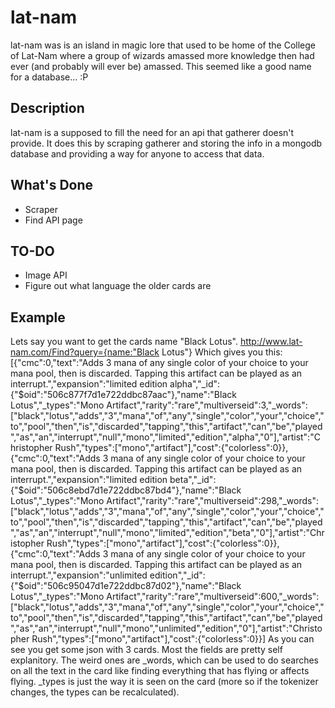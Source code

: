 lat-nam
=======

lat-nam was is an island in magic lore that used to be home of the College of Lat-Nam where a group of wizards amassed more knowledge then had ever (and probably will ever be) amassed.
This seemed like a good name for a database... :P

Description
-----------

lat-nam is a supposed to fill the need for an api that gatherer doesn't provide. It does this by scraping gatherer and storing the info in a mongodb database and providing a way for anyone to access that data.

What's Done
-----------

* Scraper
* Find API page

TO-DO
-----

* Image API
* Figure out what language the older cards are

Example
-------

Lets say you want to get the cards name "Black Lotus".
http://www.lat-nam.com/Find?query={name:"Black Lotus"}
Which gives you this:
	[{"cmc":0,"text":"Adds 3 mana of any single color of your choice to your mana pool, then is discarded. Tapping this artifact can be played as an interrupt.","expansion":"limited edition alpha","_id":{"$oid":"506c877f7d1e722ddbc87aac"},"name":"Black Lotus","_types":"Mono Artifact","rarity":"rare","multiverseid":3,"_words":["black","lotus","adds","3","mana","of","any","single","color","your","choice","to","pool","then","is","discarded","tapping","this","artifact","can","be","played","as","an","interrupt","null","mono","limited","edition","alpha","0"],"artist":"Christopher Rush","types":["mono","artifact"],"cost":{"colorless":0}},{"cmc":0,"text":"Adds 3 mana of any single color of your choice to your mana pool, then is discarded. Tapping this artifact can be played as an interrupt.","expansion":"limited edition beta","_id":{"$oid":"506c8ebd7d1e722ddbc87bd4"},"name":"Black Lotus","_types":"Mono Artifact","rarity":"rare","multiverseid":298,"_words":["black","lotus","adds","3","mana","of","any","single","color","your","choice","to","pool","then","is","discarded","tapping","this","artifact","can","be","played","as","an","interrupt","null","mono","limited","edition","beta","0"],"artist":"Christopher Rush","types":["mono","artifact"],"cost":{"colorless":0}},{"cmc":0,"text":"Adds 3 mana of any single color of your choice to your mana pool, then is discarded. Tapping this artifact can be played as an interrupt.","expansion":"unlimited edition","_id":{"$oid":"506c95047d1e722ddbc87d02"},"name":"Black Lotus","_types":"Mono Artifact","rarity":"rare","multiverseid":600,"_words":["black","lotus","adds","3","mana","of","any","single","color","your","choice","to","pool","then","is","discarded","tapping","this","artifact","can","be","played","as","an","interrupt","null","mono","unlimited","edition","0"],"artist":"Christopher Rush","types":["mono","artifact"],"cost":{"colorless":0}}]
As you can see you get some json with 3 cards. Most the fields are pretty self explanitory. The weird ones are _words, which can be used to do searches on all the text in the card like finding everything that has flying or affects flying. _types is just the way it is seen on the card (more so if the tokenizer changes, the types can be recalculated).
